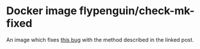 # Docker image flypenguin/check-mk-fixed

An image which fixes [this bug][1] with the method described in the linked post.

[1]: https://forum.checkmk.com/t/check-mk-running-behind-lb-on-port-80-redirects-to-url-including-port-5000/16545
